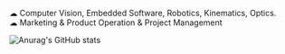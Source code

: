  ☁ Computer Vision, Embedded Software, Robotics, Kinematics, Optics. <br>
  ☁ Marketing & Product Operation & Project Management

![Anurag's GitHub stats](https://github-readme-stats.vercel.app/api?username=uuyymilkyl&show_icons=true&theme=synthwave)
